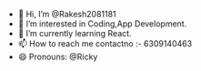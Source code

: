 - 👋 Hi, I’m @Rakesh2081181
- 👀 I’m interested in Coding,App Development.
- 🌱 I’m currently learning React.
- 📫 How to reach me contactno :- 6309140463
- 😄 Pronouns: @Ricky

<!---
Rakesh2081181/Rakesh2081181 is a ✨ special ✨ repository because its `README.md` (this file) appears on your GitHub profile.
You can click the Preview link to take a look at your changes.
--->
